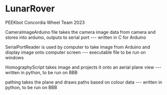 # LunarRover
PEEKbot Concordia Wheel Team 2023

CameraImageArduino file takes the camera image data from camera and stores into arduino, outputs to serial port --- written in C for Arduino

SerialPortReader is used by computer to take image from Arduino and display image onto computer screen --- executable file to be run on windows

HomographyScript takes image and projects it onto an aerial plane view --- written in python, to be run on BBB

pathing takes the plane and draws paths based on colour data --- written in python, to be run on BBB

